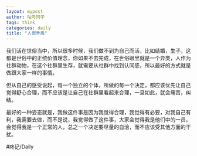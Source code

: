 ```yaml
---
layout: mypost
author: 咕咚同学
tags: think 
categories: daily
title: "人很矛盾"
---
```


我们活在世俗当中，所以很多时候，我们做不到为自己而活，比如结婚，生子，这都是世俗中的正统价值理念，你如果不去完成，在世俗眼里就是一个异类，人作为社群动物，在这个社群里生存，就需要从社群中找到认同感，所以最好的方式就是做跟大家一样的事情。

但从自己的感受说起，每一个独立的个体，所做的每一个决定，都应该优先让自己觉得舒心合理，而不应该是让自己在社群里看起来合理，一旦如此，就会痛苦，纠结。

最好的一种姿态就是，我做这件事是因为我觉得合理，我觉得有必要，对我自己有利，我需要去做，而不是说，我觉得做了这件事，大家会觉得我是他们中的一员，会觉得我是一个正常的人，总之一个决定要尽量的自洽，而不应该受其他方面的干扰。

#咚记/Daily 
